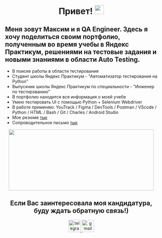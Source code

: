 <h1 align='center'>
  Привет!
  <img src="https://media.giphy.com/media/hvRJCLFzcasrR4ia7z/giphy.gif" width="30px"/>
</h1>
<h2>
  Меня зовут Максим и я QA Engineer. Здесь я хочу поделиться своим портфолио, полученным во время учебы в Яндекс Практикум, решениями на тестовые задания и новыми знаниями в области Auto Testing.
</h2>
  <div>
  <ul>
  <li>
    В поиске работы в области тестирования
  </li>
     <li>
    Студент школы Яндекс Практикум - "Автоматизатор тестирования на Python"
  </li>
  <li>
    Выпускник школы Яндекс Практикум по специальности - "Инженер по тестированию"
  </li>
  <li>
    В портфолио находится вся информация о моей учебе
  </li>
  <li>
    Умею тестировать UI с помощью Python + Selenium Webdriver
  </li>
  <li>
    В работе применяю: YouTrack / Figma / DevTools / Postman / VScode / Python / HTML / Bash / Git / Charles / Android Studio
  </li>
  <li>
    Мое резюме <a href='https://drive.google.com/file/d/19AY_FpPx5xuwqc5BjGy4U-xkO0ZE74GH/view?usp=sharing](https://drive.google.com/file/d/19AY_FpPx5xuwqc5BjGy4U-xkO0ZE74GH/view?usp=sharing' target="_blank">тык</a>
  </li>
    <li>
      Сопроводительное письмо <a href='https://docs.google.com/document/d/1vPR5vy0bOOePP0SBX0oPpnpjz3DeEmWD/edit?usp=sharing&ouid=105729387456827159051&rtpof=true&sd=true' target="_blank">тык</a>
    </li>
</ul>
</div>
<div id="header" align="center">
  <img src="https://media2.giphy.com/media/12Q9qZRnnab0T6/giphy.gif?cid=ecf05e47gv6qml8xuy4kl90qs3h64nmwwadvaoznrcfn1jex&ep=v1_gifs_search&rid=giphy.gif&ct=g" width="480" height="202" frameBorder="0" class="giphy-embed" allowFullScreen/>
</div>
<h2 align='center'>
  Если Вас заинтересовала моя кандидатура, буду ждать обратную связь!)
</h2>
<div id="badges" align='center'>
  <a href="https://t.me/ParamonovMO">
    <img width="40" height="40" alt="telegram" src="https://cdn-icons-png.flaticon.com/512/2111/2111646.png" style="max-width: 100%;">
  </a>
    <a href="mailto:paramonov.hse@gmail.com">
      <img width="40" height="40" alt="gmail" src="https://img.icons8.com/?size=512&amp;id=P7UIlhbpWzZm&amp;format=png" style="max-width: 100%;">
    </a>
</div>
<div align='center'>
  <img src="https://komarev.com/ghpvc/?username=ParamonovMO&style=flat-square&color=blue" alt=""/>
</div>


